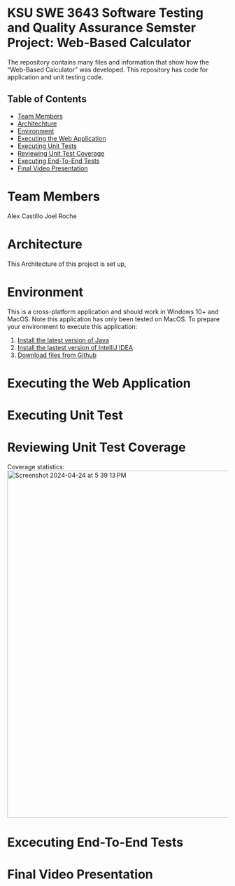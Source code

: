 # KSU SWE 3643 Software Testing and Quality Assurance Semster Project: Web-Based Calculator

The repository contains many files and information that show how the “Web-Based Calculator” was developed. This repository has code for application and unit testing code.

## Table of Contents

- [Team Members](#team-members )
- [Architechture](#architecture)
- [Environment](#environment)
- [Executing the Web Application](#executing-the-web-application )
- [Executing Unit Tests](#executing-unit-tests )
- [Reviewing Unit Test Coverage](#reviewing-unit-test-coverage )
- [Executing End-To-End Tests](#executing-end-to-end-tests )
- [Final Video Presentation ](#final-video-presentation )


# Team Members 
Alex Castillo 
Joel Roche 

# Architecture
This Architecture of this project is set up,

# Environment
This is a cross-platform application and should work in Windows 10+ and MacOS. 
Note this application has only been tested on MacOS. 
To prepare your environment to execute this application:
  1. [Install the latest version of Java](https://www.oracle.com/java/technologies/downloads/#java22) 
  2. [Install the lastest version of IntelliJ IDEA](https://www.jetbrains.com/idea/download/?section=mac)
  3. [Download files from Github](https://github.com/Alex135410/SWE3643Project)

# Executing the Web Application

# Executing Unit Test

# Reviewing Unit Test Coverage
Coverage statistics:
<img width="792" alt="Screenshot 2024-04-24 at 5 39 13 PM" src="https://github.com/Alex135410/SWE3643Project/assets/129552122/6589c362-926e-49e8-87e8-4c9e48dff633">


# Excecuting End-To-End Tests

# Final Video Presentation

